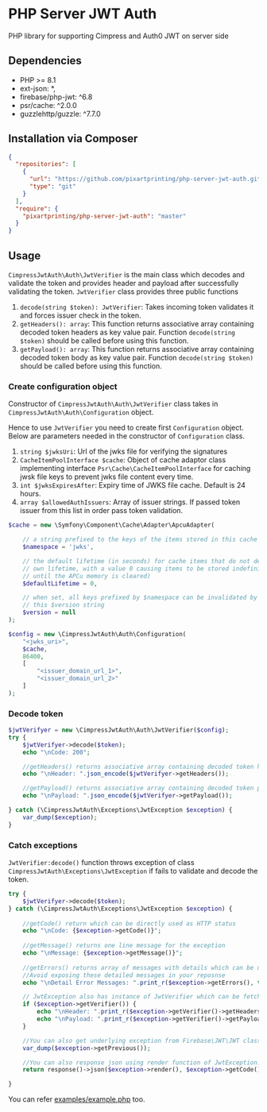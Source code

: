 # PHP Server JWT Auth

PHP library for supporting Cimpress and Auth0 JWT on server side

## Dependencies

* PHP >= 8.1
* ext-json: *,
* firebase/php-jwt: ^6.8
* psr/cache: ^2.0.0
* guzzlehttp/guzzle: ^7.7.0

## Installation via Composer

```json
{
  "repositories": [
    {
      "url": "https://github.com/pixartprinting/php-server-jwt-auth.git",
      "type": "git"
    }
  ],
  "require": {
    "pixartprinting/php-server-jwt-auth": "master"
  }
}
```

## Usage

`CimpressJwtAuth\Auth\JwtVerifier` is the main class which decodes and validate the token and provides header and payload after successfully validating the token.
`JwtVerifier` class provides three public functions
1. `decode(string $token): JwtVerifier`: Takes incoming token validates it and forces issuer check in the token.
2. `getHeaders(): array`: This function returns associative array containing decoded token headers as key value pair. Function `decode(string $token)` should be called before using this function.
3. `getPayload(): array`: This function returns associative array containing decoded token body as key value pair. Function `decode(string $token)` should be called before using this function.

### Create configuration object
Constructor of `CimpressJwtAuth\Auth\JwtVerifier` class takes in `CimpressJwtAuth\Auth\Configuration` object.

Hence to use `JwtVerifier` you need to create first `Configuration` object. Below are parameters needed in the constructor of `Configuration` class. 
1. `string $jwksUri`: Url of the jwks file for verifying the signatures
2. `CacheItemPoolInterface $cache`: Object of cache adaptor class implementing interface `Psr\Cache\CacheItemPoolInterface` for caching jwsk file keys to prevent jwks file content every time.
3. `int $jwksExpiresAfter`: Expiry time of JWKS file cache. Default is 24 hours.
4. `array $allowedAuthIssuers`: Array of issuer strings. If passed token issuer from this list in order pass token validation.

```php
$cache = new \Symfony\Component\Cache\Adapter\ApcuAdapter(

    // a string prefixed to the keys of the items stored in this cache
    $namespace = 'jwks',

    // the default lifetime (in seconds) for cache items that do not define their
    // own lifetime, with a value 0 causing items to be stored indefinitely (i.e.
    // until the APCu memory is cleared)
    $defaultLifetime = 0,

    // when set, all keys prefixed by $namespace can be invalidated by changing
    // this $version string
    $version = null
);

$config = new \CimpressJwtAuth\Auth\Configuration(
    "<jwks_uri>",
    $cache,
    86400,
    [
        "<issuer_domain_url_1>",
        "<issuer_domain_url_2>"
    ]
);
```

### Decode token

```php
$jwtVerifyer = new \CimpressJwtAuth\Auth\JwtVerifier($config);
try {
    $jwtVerifyer->decode($token);
    echo "\nCode: 200";

    //getHeaders() returns associative array containing decoded token headers as key value pair. 
    echo "\nHeader: ".json_encode($jwtVerifyer->getHeaders());

    //getPayload() returns associative array containing decoded token payload as key value pair.
    echo "\nPayload: ".json_encode($jwtVerifyer->getPayload());

} catch (\CimpressJwtAuth\Exceptions\JwtException $exception) {
    var_dump($exception);
}
```

### Catch exceptions
`JwtVerifier:decode()` function throws exception of class `CimpressJwtAuth\Exceptions\JwtException` if fails to validate and decode the token.

```php
try {
    $jwtVerifyer->decode($token);
} catch (\CimpressJwtAuth\Exceptions\JwtException $exception) {
    
    //getCode() return which can be directly used as HTTP status
    echo "\nCode: {$exception->getCode()}";
    
    //getMessage() returns one line message for the exception
    echo "\nMessage: {$exception->getMessage()}";
    
    //getErrors() returns array of messages with details which can be used internally by the application.
    //Avoid exposing these detailed messages in your reposnse
    echo "\nDetail Error Messages: ".print_r($exception->getErrors(), true);;

    // JwtException also has instance of JwtVerifier which can be fetched using getVerifier()
    if ($exception->getVerifier()) {
        echo "\nHeader: ".print_r($exception->getVerifier()->getHeaders(), true);
        echo "\nPayload: ".print_r($exception->getVerifier()->getPayload(), true);
    }

    //You can also get underlying exception from Firebase\JWT\JWT class in JwtException instance
    var_dump($exception->getPrevious());

    //You can also response json using render function of JwtException. Below is example for Laravel
    return response()->json($exception->render(), $exception->getCode());

}
```

You can refer [examples/example.php](examples/example.php) too.